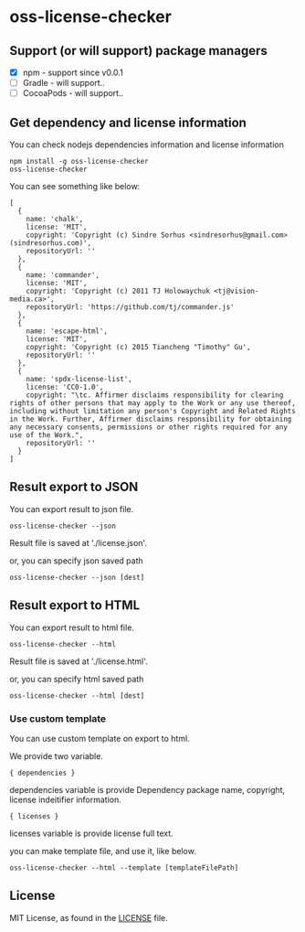 # oss-license-checker

## Support (or will support) package managers

* [x] npm - support since v0.0.1
* [ ] Gradle - will support..
* [ ] CocoaPods - will support..

## Get dependency and license information

You can check nodejs dependencies information and license information

```
npm install -g oss-license-checker
oss-license-checker
```

You can see something like below:

```
[
  {
    name: 'chalk',
    license: 'MIT',
    copyright: 'Copyright (c) Sindre Sorhus <sindresorhus@gmail.com> (sindresorhus.com)',
    repositoryUrl: ''
  },
  {
    name: 'commander',
    license: 'MIT',
    copyright: 'Copyright (c) 2011 TJ Holowaychuk <tj@vision-media.ca>',
    repositoryUrl: 'https://github.com/tj/commander.js'
  },
  {
    name: 'escape-html',
    license: 'MIT',
    copyright: 'Copyright (c) 2015 Tiancheng "Timothy" Gu',
    repositoryUrl: ''
  },
  {
    name: 'spdx-license-list',
    license: 'CC0-1.0',
    copyright: "\tc. Affirmer disclaims responsibility for clearing rights of other persons that may apply to the Work or any use thereof, including without limitation any person's Copyright and Related Rights in the Work. Further, Affirmer disclaims responsibility for obtaining any necessary consents, permissions or other rights required for any use of the Work.",
    repositoryUrl: ''
  }
]
```

## Result export to JSON

You can export result to json file.

```
oss-license-checker --json
```

Result file is saved at './license.json'.

or, you can specify json saved path

```
oss-license-checker --json [dest]
```

## Result export to HTML

You can export result to html file.

```
oss-license-checker --html
```

Result file is saved at './license.html'.

or, you can specify html saved path

```
oss-license-checker --html [dest]
```

### Use custom template

You can use custom template on export to html.

We provide two variable.

```
{ dependencies }
```

dependencies variable is provide Dependency package name, copyright, license indeitifier information.

```
{ licenses }
```

licenses variable is provide license full text.

you can make template file, and use it, like below.

```
oss-license-checker --html --template [templateFilePath]
```

## License

MIT License, as found in the [LICENSE](https://github.com/investycorp/oss-license-checker/blob/master/LICENSE) file.
